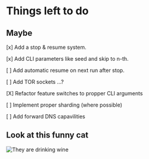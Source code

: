# Things left to do

## Maybe

[x] Add a stop & resume system.

[x] Add CLI parameters like seed and skip to n-th.

[ ] Add automatic resume on next run after stop.

[ ] Add TOR sockets ...?

[X] Refactor feature switches to propper CLI arguments

[ ] Implement proper sharding (where possible)

[ ] Add forward DNS capavilities

## Look at this funny cat

![They are drinking wine](https://pbs.substack.com/media/FEUaxltXMAE4NmB.jpg)
